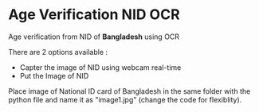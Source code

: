 # Age Verification NID OCR
Age verification from NID of **Bangladesh** using OCR

There are 2 options available :
- Capter the image of NID using webcam real-time
- Put the Image of NID

Place image of National ID card of Bangladesh in the same folder with the python file and name it as "image1.jpg" (change the code for flexiblity).

